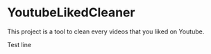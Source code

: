 # YoutubeLikedCleaner

This project is a tool to clean every videos that you liked on Youtube.

Test line

```js:code.js